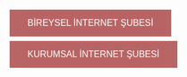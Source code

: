 <!DOCTYPE html>
<html lang="en">
<head>
    <meta charset="UTF-8">
    <meta name="viewport" content="width=device-width, initial-scale=1.0">
    <meta http-equiv="X-UA-Compatible" content="ie=edge">
    <title>Document</title>
    <style>
        .button:hover {opacity: 1}
        .button {
            background-color:darkred ;
            border: none;
            color: white;
            padding: 15px 32px;
            text-align: center;
            text-decoration: none;
            display: inline-block;
            margin: 4px 2px;
            cursor: pointer;
            font-size: 16px;
            opacity: 0.6;
            transition: 0.7s;
            }
            </style>
</head>
<body onload="checkCookie(cus_type)">
    

<input type="button" name="button" id="demo1" class="button button1" onclick="checkCookie('albaraka_b')"  value="BİREYSEL İNTERNET ŞUBESİ" title="Bireysel İnternet Şubesi"> 
<input type="button" name="button" id="demo2" class="button button1" onclick="checkCookie('albaraka_k')"  value="KURUMSAL İNTERNET ŞUBESİ" title="Kurumsal İnternet Şubesi">

<script>

function setCookie(cname,cvalue,exdays) {
    var d = new Date();
    d.setTime(d.getTime() + (exdays*24*60*60*1000));
    var expires = "expires=" + d.toGMTString();
    document.cookie = cname + "=" + cvalue + ";" + expires + ";path=/";
}

function getCookie(cname) {
    var name = cname + "=";
    var decodedCookie = decodeURIComponent(document.cookie);
    var ca = decodedCookie.split(';');
    for(var i = 0; i < ca.length; i++) {
        var c = ca[i];
        while (c.charAt(0) == ' ') {
            c = c.substring(1);
        }
        if (c.indexOf(name) == 0) {
            return c.substring(name.length, c.length);
        }
    }
    return "";
}

 function checkCookie(cus_type){
    var cctrl = getCookie(cus_type);
    if(cctrl != ""){
        if(cus_type == "albaraka_b")
            document.write('<img src="http://www.yenislayt.com/upload/3547273837.png"  width="300" height="300">');
        else if(cus_type == "albaraka_k")
            document.write('<img src="https://www.ziraatbank.com.tr/PublishingImages/Subpage/dijitalBankacilik/InternetBankaciligi/Kurumsal_Internet_Subesi.jpg"  width="300" height="300">'); 
            else return 0;
    }
     else{
         setCookie(cus_type, "deger", 15); 
        }
    
}


</script>
</body>
</html>
